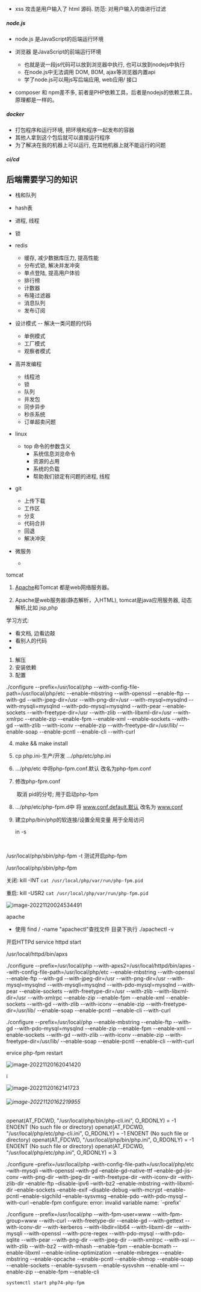 * xss 攻击是用户输入了 html 源码. 防范: 对用户输入的值进行过滤







##### node.js

* node.js  是JavaScript的后端运行环境

* 浏览器  是JavaScript的前端运行环境
  * 也就是说一段js代码可以放到浏览器中执行, 也可以放到nodejs中执行
  * 在node.js中无法调用 DOM, BOM, ajax等浏览器内置api
  * 学了node.js可以用js写后端应用, web应用/ 接口
* composer 和 npm差不多, 前者是PHP依赖工具，后者是nodejs的依赖工具，原理都是一样的。





##### docker

* 打包程序和运行环境, 把环境和程序一起发布的容器
* 其他人拿到这个包后就可以直接运行程序
* 为了解决在我的机器上可以运行, 在其他机器上就不能运行的问题



##### ci/cd





## 后端需要学习的知识

* 栈和队列
* hash表
* 进程, 线程
* 锁
* redis
  * 缓存, 减少数据库压力, 提高性能
  * 分布式锁, 解决并发冲突
  * 单点登陆, 提高用户体验
  * 排行榜
  * 计数器
  * 布隆过滤器
  * 消息队列
  * 发布订阅
* 设计模式  -- 解决一类问题的代码
  * 单例模式
  * 工厂模式
  * 观察者模式
* 高并发编程
  * 线程池
  * 锁
  * 队列
  * 并发包
  * 同步异步
  * 秒杀系统
  * 订单超卖问题

* linux

  * top 命令的参数含义
    * 系统信息浏览命令
    * 资源的占用
    * 系统的负载
    * 帮助我们锁定有问题的进程, 线程

* git

  * 上传下载
  * 工作区
  * 分支
  * 代码合并
  * 回退
  * 解决冲突

* 微服务

  * 

  





tomcat

1. [Apache](https://so.csdn.net/so/search?q=Apache&spm=1001.2101.3001.7020)和Tomcat 都是web网络服务器。

2. Apache是web服务器(静态解析，入HTML), tomcat是java应用服务器, 动态解析,比如 jsp,php





学习方式:

* 看文档, 边看边敲
* 看别人的代码
* 





1. 解压
2. 安装依赖
3. 配置

./configure --prefix=/usr/local/php --with-config-file-path=/usr/local/php/etc --enable-mbstring --with-openssl --enable-ftp --with-gd --with-jpeg-dir=/usr --with-png-dir=/usr --with-mysql=mysqlnd --with-mysqli=mysqlnd --with-pdo-mysql=mysqlnd --with-pear --enable-sockets --with-freetype-dir=/usr --with-zlib --with-libxml-dir=/usr --with-xmlrpc --enable-zip --enable-fpm --enable-xml --enable-sockets --with-gd --with-zlib --with-iconv --enable-zip --with-freetype-dir=/usr/lib/ --enable-soap --enable-pcntl --enable-cli --with-curl

4. make && make install

5. cp php.ini-生产/开发 .../php/etc/php.ini

6. .../php/etc 中将php-fpm.conf.默认 改名为php-fpm.conf

7. 修改php-fpm.conf

   ​	取消 pid的分号; 用于启动php-fpm

8. .../php/etc/php-fpm.d中 将 www.conf.default.默认 改名为 www.conf

9. 建立php/bin/php的软连接/设置全局变量  用于全局访问

   in -s  

​	



/usr/local/php/sbin/php-fpm -t 测试开启php-fpm

 /usr/local/php/sbin/php-fpm

 关闭: kill -INT `cat /usr/local/php/var/run/php-fpm.pid` 

重启: kill -USR2 `cat /usr/local/php/var/run/php-fpm.pid`

![image-20221120024534491](C:\Users\86132\AppData\Roaming\Typora\typora-user-images\image-20221120024534491.png)





















apache

* 使用 find / -name "apachectl"查找文件
  目录下执行 ./apachectl -v





开启HTTPd    service httpd start

/usr/local/httpd/bin/apxs



./configure --prefix=/usr/local/php --with-apxs2=/usr/local/httpd/bin/apxs --with-config-file-path=/usr/local/php/etc --enable-mbstring --with-openssl --enable-ftp --with-gd --with-jpeg-dir=/usr --with-png-dir=/usr --with-mysql=mysqlnd --with-mysqli=mysqlnd --with-pdo-mysql=mysqlnd --with-pear --enable-sockets --with-freetype-dir=/usr --with-zlib --with-libxml-dir=/usr --with-xmlrpc --enable-zip --enable-fpm --enable-xml --enable-sockets --with-gd --with-zlib --with-iconv --enable-zip --with-freetype-dir=/usr/lib/ --enable-soap --enable-pcntl --enable-cli --with-curl





 ./configure --prefix=/usr/local/php --enable-mbstring --enable-ftp --with-gd --with-pdo-mysql=mysqlnd   --enable-zip --enable-fpm --enable-xml --enable-sockets --with-gd --with-zlib --with-iconv --enable-zip --with-freetype-dir=/usr/lib/ --enable-soap --enable-pcntl --enable-cli --with-curl

 



ervice php-fpm restart







![image-20221120162041420](C:\Users\86132\AppData\Roaming\Typora\typora-user-images\image-20221120162041420.png)

i

![image-20221120162141723](C:\Users\86132\AppData\Roaming\Typora\typora-user-images\image-20221120162141723.png)

###### ![image-20221120162219955](C:\Users\86132\AppData\Roaming\Typora\typora-user-images\image-20221120162219955.png)

openat(AT_FDCWD, "/usr/local/php/bin/php-cli.ini", O_RDONLY) = -1 ENOENT (No such file or directory)
openat(AT_FDCWD, "/usr/local/php/etc/php-cli.ini", O_RDONLY) = -1 ENOENT (No such file or directory)
openat(AT_FDCWD, "/usr/local/php/bin/php.ini", O_RDONLY) = -1 ENOENT (No such file or directory)
openat(AT_FDCWD, "/usr/local/php/etc/php.ini", O_RDONLY) = 3







 ./configure –prefix=/usr/local/php –with-config-file-path=/usr/local/php/etc –with-mysqli –with-openssl –with-gd –enable-gd-native-ttf –enable-gd-jis-conv –with-png-dir –with-jpeg-dir –with-freetype-dir –with-iconv-dir –with-zlib-dir –enable-ftp –disable-ipv6 –with-bz2 –enable-mbstring –with-libxml-dir –enable-sockets –enable-exif –disable-debug –with-mcrypt –enable-pcntl –enable-sigchild –enable-sysvmsg –enable-pdo –with-pdo-mysql –with-curl –enable-fpm
configure: error: invalid variable name: `–prefix'



./configure --prefix=/usr/local/php --with-fpm-user=www --with-fpm-group=www --with-curl --with-freetype-dir --enable-gd --with-gettext --with-iconv-dir --with-kerberos --with-libdir=lib64 --with-libxml-dir --with-mysqli --with-openssl --with-pcre-regex --with-pdo-mysql --with-pdo-sqlite --with-pear --with-png-dir --with-jpeg-dir --with-xmlrpc --with-xsl --with-zlib --with-bz2 --with-mhash --enable-fpm --enable-bcmath --enable-libxml --enable-inline-optimization --enable-mbregex --enable-mbstring --enable-opcache --enable-pcntl --enable-shmop --enable-soap --enable-sockets --enable-sysvsem --enable-sysvshm --enable-xml --enable-zip --enable-fpm --enable-cli









```
systemctl start php74-php-fpm
```
